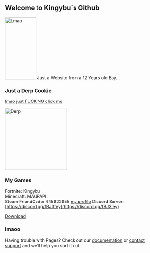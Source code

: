 ## Welcome to Kingybu`s Github                                                                         
<img src="https://lh3.googleusercontent.com/K2cgVkpZTQfFZolU3un2dbt8EGSroh2XUu58r1fqmIFhze-so9g0AgKR86pBUSiP8YykxFs23qUAtbOVFor1CU4" alt="Lmao" width="100" height="200">
Just a Website from a 12 Years old Boy...

### Just a Derp Cookie

[lmao just FUCKING click me](https://www.youtube.com/watch?v=NfSGm9DDQ3o)

<img src="https://lh3.googleusercontent.com/0Uowdfw88nMFMzk87J7CuKGAqGBs-Uts-6Ur8M1wu99mYOb6DlJ9sDrHeEWOyx0v9utUtLxnZTKeOZb74E72pA=s400" alt="Derp" width="200" height="200">


### My Games 

Fortnite: Kingybu     
Minecraft: MAUPAPI                                                            
Steam FriendCode: 445922955 [my profile](https://s.team/p/cpng-fvmq/WFJDBPKB)
Discord Server: [https://discord.gg/fBJ3fey](https://discord.gg/fBJ3fey)

<!-- Place this tag where you want the button to render. -->
<a class="github-button" href="https://github.com/ntkme/github-buttons/archive/master.zip" data-icon="octicon-download" data-size="large" aria-label="Download ntkme/github-buttons on GitHub">Download</a>


### lmaoo

Having trouble with Pages? Check out our [documentation](https://docs.github.com/categories/github-pages-basics/) or [contact support](https://github.com/contact) and we’ll help you sort it out. 
